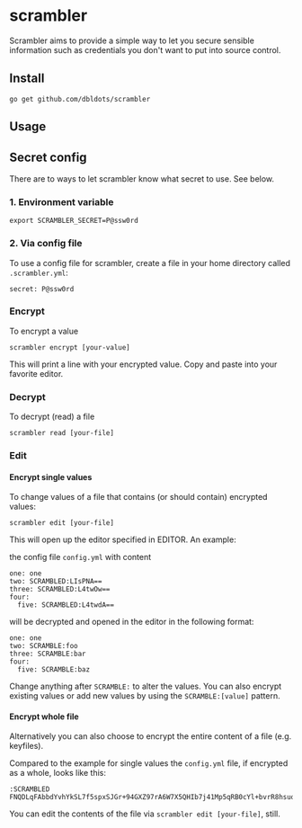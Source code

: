 # scrambler

Scrambler aims to provide a simple way to let you secure sensible
information such as credentials you don't want to put into source control.

## Install

```
go get github.com/dbldots/scrambler
```

## Usage

## Secret config

There are to ways to let scrambler know what secret to use. See below.

### 1. Environment variable

```
export SCRAMBLER_SECRET=P@ssw0rd
```

### 2. Via config file

To use a config file for scrambler, create a file in your home directory called `.scrambler.yml`:

```
secret: P@ssw0rd
```

### Encrypt

To encrypt a value

```
scrambler encrypt [your-value]
```

This will print a line with your encrypted value. Copy and paste into your favorite editor.

### Decrypt

To decrypt (read) a file

```
scrambler read [your-file]
```

### Edit

#### Encrypt single values

To change values of a file that contains (or should contain) encrypted values:

```
scrambler edit [your-file]
```

This will open up the editor specified in EDITOR. An example:

the config file `config.yml` with content

```
one: one
two: SCRAMBLED:LIsPNA==
three: SCRAMBLED:L4twOw==
four:
  five: SCRAMBLED:L4twdA==
```

will be decrypted and opened in the editor in the following format:

```
one: one
two: SCRAMBLE:foo
three: SCRAMBLE:bar
four:
  five: SCRAMBLE:baz
```

Change anything after `SCRAMBLE:` to alter the values.
You can also encrypt existing values or add new values by using the `SCRAMBLE:[value]` pattern.

#### Encrypt whole file

Alternatively you can also choose to encrypt the entire content of a file (e.g. keyfiles).

Compared to the example for single values the `config.yml` file, if encrypted as a whole, looks like this:

```
:SCRAMBLED
FNQDLqFAbbdYvhYkSL7f5spxSJGr+94GXZ97rA6W7X5QHIb7j41Mp5qRB0cYl+bvrR8hsuoINk7gupO5esgPUA==%
```

You can edit the contents of the file via `scrambler edit [your-file]`, still.
